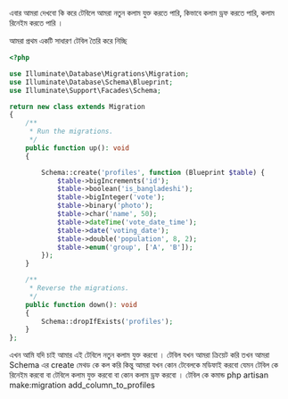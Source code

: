 এবার আমরা দেখবো কি করে টেবিলে আমরা নতুন কলাম যুক্ত করতে পারি, কিভাবে কলাম ড্রফ করতে পারি, কলাম রিনেইম করতে পারি ।

আমরা প্রথম একটি সাধারণ টেবিল তৈরি করে নিচ্ছি

```php
<?php

use Illuminate\Database\Migrations\Migration;
use Illuminate\Database\Schema\Blueprint;
use Illuminate\Support\Facades\Schema;

return new class extends Migration
{
    /**
     * Run the migrations.
     */
    public function up(): void
    {

        Schema::create('profiles', function (Blueprint $table) {
            $table->bigIncrements('id');
            $table->boolean('is_bangladeshi');
            $table->bigInteger('vote');
            $table->binary('photo');
            $table->char('name', 50);
            $table->dateTime('vote_date_time');
            $table->date('voting_date');
            $table->double('population', 8, 2);
            $table->enum('group', ['A', 'B']);
        });
    }

    /**
     * Reverse the migrations.
     */
    public function down(): void
    {
        Schema::dropIfExists('profiles');
    }
};
```

এখন আমি যদি চাই আমার এই টেবিলে নতুন কলাম যুক্ত করবো । টেবিল যখন আমরা ক্রিয়েট করি তখন আমরা Schema এর create মেথড কে কল করি কিন্তু আমরা যখন কোন টেবেলকে মডিফাই করবো যেমন টেবিল কে রিনেইম করবো বা টেবিলে কলাম যুক্ত করবো বা কোন কলাম ড্রফ করবো । টেবিল কে কমান্ড php artisan make:migration add_column_to_profiles
